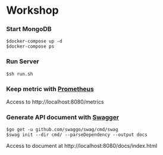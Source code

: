 # Workshop

### Start MongoDB
```
$docker-compose up -d
$docker-compose ps
```

### Run Server
```
$sh run.sh
```

### Keep metric with [Prometheus](https://github.com/penglongli/gin-metrics)

Access to http://localhost:8080/metrics

### Generate API document with [Swagger](https://github.com/swaggo/gin-swagger)
```
$go get -u github.com/swaggo/swag/cmd/swag
$swag init --dir cmd/ --parseDependency --output docs
```

Access to document at http://localhost:8080/docs/index.html